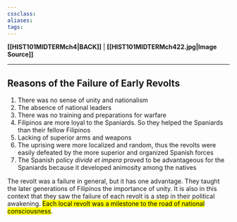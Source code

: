 ```yaml
---
cssclass:
aliases:
tags:
---
```

**[[HIST101MIDTERMch4|BACK]]** | **[[HIST101MIDTERMch422.jpg|Image Source]]**

---
## Reasons of the Failure of Early Revolts
1. There was no sense of unity and nationalism
2. The absence of national leaders
3. There was no training and preparations for warfare
4. Filipinos are more loyal to the Spaniards. So they helped the Spaniards than their fellow Filipinos
5. Lacking of superior arms and weapons
6. The uprising were more localized and random, thus the revolts were easily defeated by the more superior and organized Spanish forces
7. The Spanish policy *divide et impera* proved to be advantageous for the Spaniards because it developed animosity among the natives

The revolt was a failure in general, but it has one advantage. They taught the later generations of Filipinos the importance of unity. It is also in this context that they saw the failure of each revolt is a step in their political awakening. <mark class="hltr-lightgreen">Each local revolt was a milestone to the road of national consciousness</mark>.